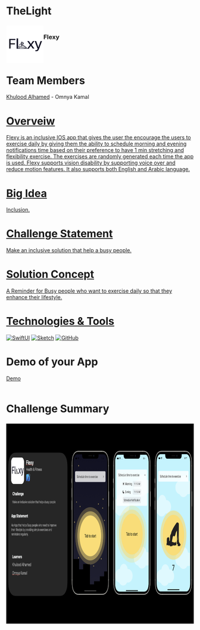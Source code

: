 # TheLight
<!-- PROJECT LOGO -->
<div>
<h3><img align="left" width="100" height="100" src="LogoIcon.png"> <br/> Flexy  <br/>
</h3>   
  </div>   
<br>
<br>

# Team Members
 <a href="https://www.linkedin.com/in/khulood-alhamed-73a837209/">Khulood Alhamed</a> - Omnya Kamal<a href="https://www.linkedin.com/in/omnyakamal/">
 


# Overveiw
Flexy is an inclusive IOS app that gives the user the encourage the users to exercise daily by giving them the ability to schedule morning and evening notifications time based on their preference to have 1 min stretching and flexibility exercise. The exercises are randomly generated each time the app is used. Flexy supports vision disability by supporting voice over and reduce motion features. It also supports both English and Arabic language. 
# Big Idea
Inclusion.

# Challenge Statement
Make an inclusive solution that help a busy people.

# Solution Concept
A Reminder for Busy people who want to exercise daily so that they enhance their lifestyle.

 # Technologies & Tools
[![SwiftUI][SwiftUI-img]][SwiftUI-url]   [![Sketch][Sketch-img]][Sketch-url]   [![GitHub][GitHub-img]][GitHub-url]

# Demo of your App
<a href="https://drive.google.com/file/d/1voRDPYBD59nTCgkxK2VCdDymXtrjr1hE/view?usp=share_link">Demo</a> <br/> <br/> </h3>   
  </div>   

# Challenge Summary
<h3><img align="left" width="959" height="537" src="ChSummary.png">

<!-- MARKDOWN LINKS & IMAGES -->
<!-- https://www.markdownguide.org/basic-syntax/#reference-style-links -->
[SwiftUI-img]: https://img.shields.io/badge/-SwiftUI-blue
[SwiftUI-url]: https://developer.apple.com/xcode/swiftui/
[Sketch-img]: https://img.shields.io/badge/-Sketch-yellow
[Sketch-url]: https://www.sketch.com
[GitHub-img]: https://img.shields.io/badge/-GitHub-lightgrey
[GitHub-url]: https://github.com/Khulood00/TheLight


